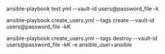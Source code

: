 ansible-playbook test.yml --vault-id users@password_file -k

ansible-playbook create_users.yml --tags create --vault-id users@password_file -kK

ansible-playbook create_users.yml --tags destroy --vault-id users@password_file -kK -e ansible_user=ansible
